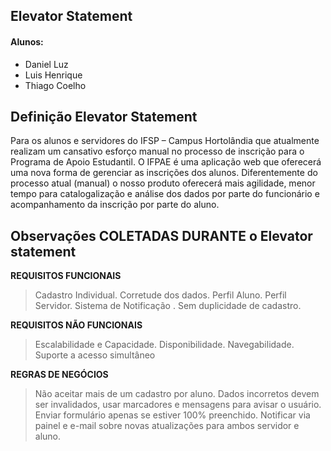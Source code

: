 ## Elevator Statement

#### Alunos: 
- Daniel Luz
- Luis Henrique 
- Thiago Coelho


## Definição Elevator Statement
Para os alunos e servidores do IFSP – Campus Hortolândia que atualmente realizam um cansativo esforço manual no processo de inscrição para o Programa de Apoio Estudantil. O IFPAE é uma aplicação web que oferecerá uma nova forma de gerenciar as inscrições dos alunos. Diferentemente do processo atual (manual) o nosso produto oferecerá mais agilidade, menor tempo para catalogalização e análise dos dados por parte do funcionário e acompanhamento da inscrição por parte do aluno.



## Observações COLETADAS DURANTE o Elevator statement
**REQUISITOS FUNCIONAIS** 
> Cadastro Individual.
> Corretude dos dados. 
> Perfil Aluno. 
> Perfil Servidor.
> Sistema de Notificação .
> Sem duplicidade de cadastro. 

**REQUISITOS NÃO FUNCIONAIS** 
> Escalabilidade e Capacidade.
> Disponibilidade.
> Navegabilidade.
> Suporte a acesso simultâneo 

**REGRAS DE NEGÓCIOS** 
> Não aceitar mais de um cadastro por aluno.
> Dados incorretos devem ser invalidados, usar marcadores e mensagens para avisar o usuário. 
> Enviar formulário apenas se estiver 100% preenchido.
> Notificar via painel e e-mail sobre novas atualizações para ambos servidor e aluno. 





